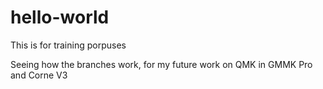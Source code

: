 # hello-world
This is for training porpuses

Seeing how the branches work, for my future work on QMK in GMMK Pro and Corne V3
